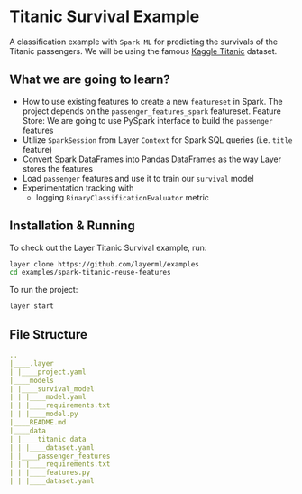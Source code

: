 # Titanic Survival Example

A classification example with `Spark ML` for predicting the survivals of the Titanic passengers. We will be using the famous [Kaggle Titanic](https://www.kaggle.com/c/titanic/data?select=train.csv) dataset.

## What we are going to learn?

- How to use existing features to create a new `featureset` in Spark. The project depends on the `passenger_features_spark` featureset. 
Feature Store: We are going to use PySpark interface to build the `passenger` features 
- Utilize `SparkSession` from Layer `Context` for Spark SQL queries (i.e. `title` feature)
- Convert Spark DataFrames into Pandas DataFrames as the way Layer stores the features
- Load `passenger` features and use it to train our `survival` model
- Experimentation tracking with
    - logging `BinaryClassificationEvaluator` metric

## Installation & Running

To check out the Layer Titanic Survival example, run:

```bash
layer clone https://github.com/layerml/examples
cd examples/spark-titanic-reuse-features
```

To run the project:

```bash
layer start
```

## File Structure

```yaml
..
|____.layer
| |____project.yaml
|____models
| |____survival_model
| | |____model.yaml
| | |____requirements.txt
| | |____model.py
|____README.md
|____data
| |____titanic_data
| | |____dataset.yaml
| |____passenger_features
| | |____requirements.txt
| | |____features.py
| | |____dataset.yaml

```

